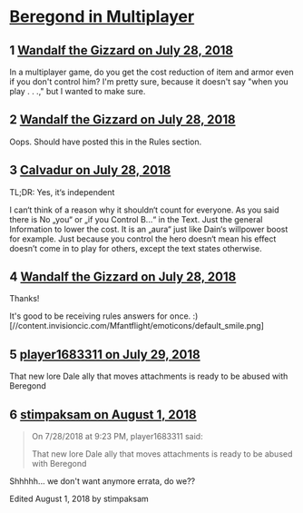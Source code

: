 # [Beregond in Multiplayer](https://community.fantasyflightgames.com/topic/279895-beregond-in-multiplayer/)

## 1 [Wandalf the Gizzard on July 28, 2018](https://community.fantasyflightgames.com/topic/279895-beregond-in-multiplayer/?do=findComment&comment=3418444)

In a multiplayer game, do you get the cost reduction of item and armor even if you don't control him? I'm pretty sure, because it doesn't say "when you play . . .," but I wanted to make sure.

## 2 [Wandalf the Gizzard on July 28, 2018](https://community.fantasyflightgames.com/topic/279895-beregond-in-multiplayer/?do=findComment&comment=3418538)

Oops. Should have posted this in the Rules section.

## 3 [Calvadur on July 28, 2018](https://community.fantasyflightgames.com/topic/279895-beregond-in-multiplayer/?do=findComment&comment=3418606)

TL;DR: Yes, it‘s independent  

I can‘t think of a reason why it shouldn‘t count for everyone. As you said there is No „you“ or „if you Control B...“ in the Text. Just the general Information to lower the cost. It is an „aura“ just like Dain‘s willpower boost for example. Just because you control the hero doesn‘t mean his effect doesn’t come in to play for others, except the text states otherwise. 

## 4 [Wandalf the Gizzard on July 28, 2018](https://community.fantasyflightgames.com/topic/279895-beregond-in-multiplayer/?do=findComment&comment=3418700)

Thanks!

It's good to be receiving rules answers for once. :) [//content.invisioncic.com/Mfantflight/emoticons/default_smile.png]

## 5 [player1683311 on July 29, 2018](https://community.fantasyflightgames.com/topic/279895-beregond-in-multiplayer/?do=findComment&comment=3418860)

That new lore Dale ally that moves attachments is ready to be abused with Beregond 

## 6 [stimpaksam on August 1, 2018](https://community.fantasyflightgames.com/topic/279895-beregond-in-multiplayer/?do=findComment&comment=3422183)

> On 7/28/2018 at 9:23 PM, player1683311 said:
> 
> That new lore Dale ally that moves attachments is ready to be abused with Beregond 

Shhhhh... we don't want anymore errata, do we??

Edited August 1, 2018 by stimpaksam

